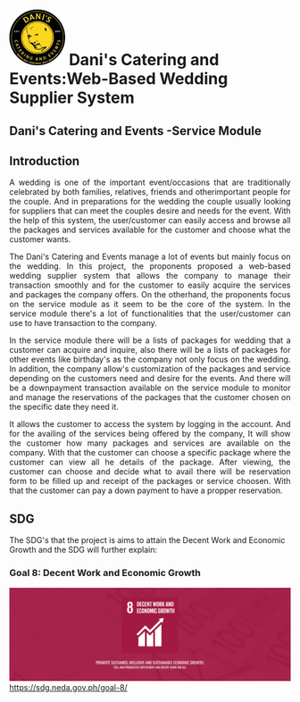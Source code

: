 #  <img src="danis.jpg" width="100"/> Dani's Catering and Events:Web-Based Wedding Supplier System
## Dani's Catering and Events -Service Module

## Introduction
<p align="justify">A wedding is one of the important event/occasions that are traditionally celebrated by both families, relatives, friends and otherimportant people for the couple. And in preparations for the wedding the couple usually looking for suppliers that can meet the couples desire and needs for the event. With the help of this system, the user/customer can easily access and browse all the packages and services available for the customer and choose what the customer wants. </p>
<p align="justify">The Dani's Catering and Events manage a lot of events but mainly focus on the wedding. In this project, the proponents proposed a web-based wedding supplier system that allows the company to manage their transaction smoothly and for the customer to easily acquire the services and packages the company offers. On the otherhand, the proponents focus on the service module as it seem to be the core of the system. In the service module there's a lot of functionalities that the user/customer can use to have transaction to the company. </p>
<p align="justify">In the service module there will be a lists of packages for wedding that a customer can acquire and inquire, also there will be a lists of packages for other events like birthday's as the company not only focus on the wedding. In addition, the company allow's customization of the packages and service depending on the customers need and desire for the events. And there will be a downpayment transaction available on the service module to monitor and manage the reservations of the packages that the customer chosen on the specific date they need it. </p> 
<p align="justify"> It allows the customer to access the system by logging in the account. And for the availing of the services being offered by the company, It will show the customer how many packages and services are available on the company. With that the customer can choose a specific package where the customer can view all he details of the package. After viewing, the customer can choose and decide what to avail there will be reservation form to be filled up and receipt of the packages or service choosen. With that the customer can pay a down payment to have a propper reservation. </p> 

## SDG
 The SDG's that the project is aims to attain the Decent Work and Economic Growth and the SDG will further explain:
 ### Goal 8: Decent Work and Economic Growth
  <img src="sdg.png" width="1000"/> <br>
 https://sdg.neda.gov.ph/goal-8/ <br>


 
